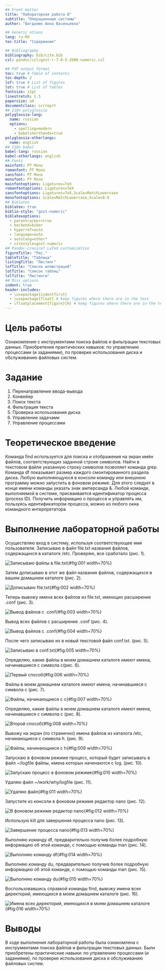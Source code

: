 ```yaml
---
## Front matter
title: "Лабораторная работа 8"
subtitle: "Операционные системы"
author: "Богданюк Анна Васильевна"

## Generic otions
lang: ru-RU
toc-title: "Содержание"

## Bibliography
bibliography: bib/cite.bib
csl: pandoc/csl/gost-r-7-0-5-2008-numeric.csl

## Pdf output format
toc: true # Table of contents
toc-depth: 2
lof: true # List of figures
lot: true # List of tables
fontsize: 12pt
linestretch: 1.5
papersize: a4
documentclass: scrreprt
## I18n polyglossia
polyglossia-lang:
  name: russian
  options:
	- spelling=modern
	- babelshorthands=true
polyglossia-otherlangs:
  name: english
## I18n babel
babel-lang: russian
babel-otherlangs: english
## Fonts
mainfont: PT Mono
romanfont: PT Mono
sansfont: PT Mono
monofont: PT Mono
mainfontoptions: Ligatures=TeX
romanfontoptions: Ligatures=TeX
sansfontoptions: Ligatures=TeX,Scale=MatchLowercase
monofontoptions: Scale=MatchLowercase,Scale=0.9
## Biblatex
biblatex: true
biblio-style: "gost-numeric"
biblatexoptions:
  - parentracker=true
  - backend=biber
  - hyperref=auto
  - language=auto
  - autolang=other*
  - citestyle=gost-numeric
## Pandoc-crossref LaTeX customization
figureTitle: "Рис."
tableTitle: "Таблица"
listingTitle: "Листинг"
lofTitle: "Список иллюстраций"
lotTitle: "Список таблиц"
lolTitle: "Листинги"
## Misc options
indent: true
header-includes:
  - \usepackage{indentfirst}
  - \usepackage{float} # keep figures where there are in the text
  - \floatplacement{figure}{H} # keep figures where there are in the text
---
```


# Цель работы

Ознакомление с инструментами поиска файлов и фильтрации текстовых данных. Приобретение практических навыков: по управлению процессами (и заданиями), по проверке использования диска и обслуживанию файловых систем.

# Задание

1. Перенаправление ввода-вывода
2. Конвейер
3. Поиск текста
4. Фильтрация текста
5. Проверка использования диска
6. Управление задачами
7. Управление процессами

# Теоретическое введение

Команда find используется для поиска и отображения на экран имён файлов, соответствующих заданной строке символов.
Найти в текстовом файле указанную строку символов позволяет команда grep.
Команда df показывает размер каждого смонтированного раздела диска.
Любую выполняющуюся в консоли команду или внешнюю программу можно запустить в фоновом режиме. Для этого следует в конце имени команды указать знак амперсанда &. 
Любой команде, выполняемой в системе, присваивается идентификатор процесса (process ID). Получить информацию о процессе и управлять им, пользуясь идентификатором процесса, можно из любого окна командного интерпретатора

# Выполнение лабораторной работы

Осуществляю вход в систему, используя соответствующее имя пользователя. Записываю в файл file.txt названия файлов, содержащихся в каталоге /etc. Проверяю, все сработало (рис. 1).

![Записываю файлы в file.txt](image/1.png){#fig:001 width=70%}

Затем дописываю в этот же файл названия файлов, содержащихся в вашем домашнем каталоге (рис. 2).

![Дописываю file.txt](image/2.png){#fig:002 width=70%}

Теперь вывожу имена всех файлов из file.txt, имеющих расширение .conf (рис. 3).

![Вывод файлов с .conf](image/3.png){#fig:003 width=70%}

Вывод всех файлов с расширение .conf (рис. 4).

![Вывод файлов с .conf](image/4.png){#fig:004 width=70%}

После чего записываю их в новый текстовой файл conf.txt. (рис. 5).

![Записываю в conf.txt](image/5.png){#fig:005 width=70%}

Определяю, какие файлы в моем домашнем каталоге имеют имена, начинавшиеся с символа c(рис. 6).

![Первый способ](image/6.png){#fig:006 width=70%}

Файлы в моем домашнем каталоге имеют имена, начинавшиеся с символа c (рис. 7).

![Файлы, начинающиеся с с](image/7.png){#fig:007 width=70%}

Определяю, какие файлы в моем домашнем каталоге имеют имена, начинавшиеся с символа c (рис. 8).

![Второй способ](image/8.png){#fig:008 width=70%}

Вывожу на экран (по странично) имена файлов из каталога /etc, начинающиеся с символа h. (рис. 9).

![Файлы, начинающиеся с h](image/9.png){#fig:009 width=70%}

Запускаю в фоновом режиме процесс, который будет записывать в файл ~/logfile файлы, имена которых начинаются с log. (рис. 10).

![Запускаю процесс в фоновом режиме](image/10.png){#fig:010 width=70%}

Удаляю файл ~/work/why/logfile (рис. 11).

![Удаляю файл](image/11.png){#fig:011 width=70%}

Запустите из консоли в фоновом режиме редактор nano (рис. 12).

![В фоновом режиме редактор nano](image/12.png){#fig:012 width=70%}

Использую kill для завершения процесса nano (рис. 13).

![Завершение процесса nano](image/13.png){#fig:013 width=70%}

Выполняю команду df, предварительно получив более подробную информацию об этой команде, с помощью команды man (рис. 14).

![Выполняю команду df](image/14.png){#fig:014 width=70%}

Выполняю команду du, предварительно получив более подробную информацию об этой команде, с помощью команды man (рис. 15).

![Выполняю команду du](image/15.png){#fig:015 width=70%}

Воспользовавшись справкой команды find, вывожу имена всех директорий, имеющихся в моем домашнем каталоге (рис. 16).

![Имена всех директорий, имеющихся в моем домашнем каталоге](image/16.png){#fig:016 width=70%}

# Выводы

В ходе выполнения лабораторной работы была ознакомлена с инструментами поиска файлов и фильтрации текстовых данных. Были приобретены практические навыки: по управлению процессами (и заданиями), по проверке использования диска и обслуживанию файловых систем.
